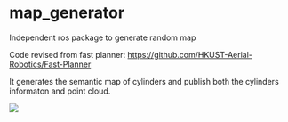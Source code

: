 # map_generator
Independent ros package to generate random map


Code revised from fast planner: https://github.com/HKUST-Aerial-Robotics/Fast-Planner


It generates the semantic map of cylinders and publish both the cylinders informaton and point cloud.

![](docs/eg.png)
